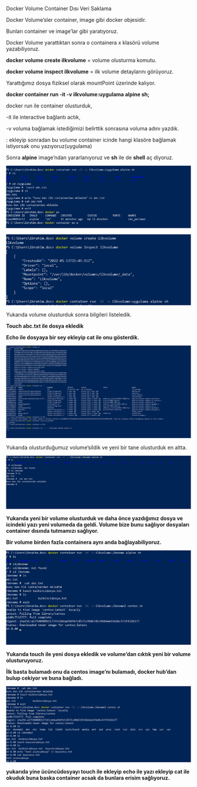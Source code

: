 Docker Volume Container Dısı Veri Saklama

Docker Volume’sler container, image gibi docker objesidir.

Bunları container ve image’lar gibi yaratıyoruz.

Docker Volume yarattıktan sonra o containera  x klasörü volume yazabiliyoruz.

**docker volume create ilkvolume** = volume olusturma komutu.

**docker volume inspect ilkvolume** = ilk volume detaylarını görüyoruz.

Yarattığımız dosya fiziksel olarak mountPoint üzerinde kalıyor.

**docker container run -it -v ilkvolume:uygulama alpine sh;**

docker run ile container olusturduk,

-it ile interactive bağlantı actık,

-v voluma bağlamak istediğimizi belirttik sonrasına voluma adını yazdık.

: ekleyip sonradan bu volume container icinde hangi klasöre bağlamak istiyorsak onu yazıyoruz(uygulama)

Sonra **alpine** image’ndan yararlanıyoruz ve **sh** ile de **shell** aç diyoruz.

![image](https://github.com/ibrahimdoss/Docker/blob/main/Images/c1.png)

![image](https://github.com/ibrahimdoss/Docker/blob/main/Images/c2.png)

Yukarıda volume olusturduk sonra bilgileri listeledik. 

**Touch abc.txt ile dosya ekledik**

**Echo ile dosyaya bir sey ekleyip cat ile onu gösterdik.**

![image](https://github.com/ibrahimdoss/Docker/blob/main/Images/c3.png)

Yukarıda olusturduğumuz volume’sildik ve yeni bir tane olusturduk en altta.

![image](https://github.com/ibrahimdoss/Docker/blob/main/Images/c4.png)

**Yukarıda yeni bir volume olusturduk ve daha önce yazdığımız dosya ve icindeki yazı yeni volumeda da geldi. Volume bize bunu sağlıyor dosyaları container dısında tutmamızı sağlıyor.**

**Bir volume birden fazla containera aynı anda bağlayabiliyoruz.**

![image](https://github.com/ibrahimdoss/Docker/blob/main/Images/c5.png)

**Yukarıda touch ile yeni dosya ekledik ve volume’dan cıktık yeni bir volume olusturuyoruz.**

**İlk basta bulamadı onu da centos image’nı bulamadı, docker hub’dan bulup cekiyor ve buna bağladı.**

![image](https://github.com/ibrahimdoss/Docker/blob/main/Images/c6.png)

**yukarıda yine ücüncüdosyayı touch ile ekleyip echo ile yazı ekleyip cat ile okuduk buna baska container acsak da bunlara erisim sağlıyoruz.**